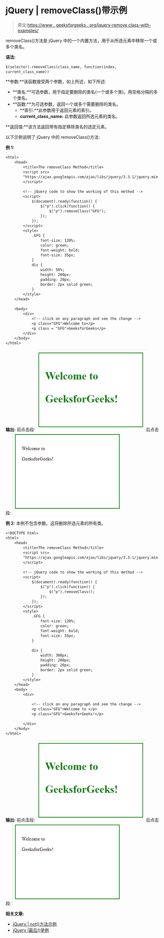 # jQuery | removeClass()带示例

> 原文:[https://www . geeksforgeeks . org/jquery-remove class-with-examples/](https://www.geeksforgeeks.org/jquery-removeclass-with-examples/)

removeClass()方法是 jQuery 中的一个内置方法，用于从所选元素中移除一个或多个类名。

**语法:**

```
$(selector).removeClass(class_name, function(index, current_class_name))
```

**参数:**该函数接受两个参数，如上所述，如下所述:

*   **类名:**可选参数，用于指定要删除的类名(一个或多个类)。用空格分隔的多个类名。
*   **函数:**为可选参数，返回一个或多个需要删除的类名。
    *   **索引:**此参数用于返回元素的索引。
    *   **current_class_name:** 此参数返回所选元素的类名。

**返回值:**该方法返回带有指定移除类名的选定元素。

以下示例说明了 jQuery 中的 removeClass()方法:

**例 1:**

```
<html>
    <head>
        <title>The removeClass Method</title>
        <script src=
        "https://ajax.googleapis.com/ajax/libs/jquery/3.3.1/jquery.min.js">
        </script>

        <!-- jQuery code to show the working of this method -->
        <script>
            $(document).ready(function() {
                $("p").click(function() {
                    $("p").removeClass("GFG");
                });
            });
        </script>
        <style>
            .GFG {
                font-size: 120%;
                color: green;
                font-weight: bold;
                font-size: 35px;
            }
            div {
                width: 50%;
                height: 200px;
                padding: 20px;
                border: 2px solid green;
            }
        </style>
    </head>

    <body>
        <div>
            <!-- click on any paragraph and see the change -->
            <p class="GFG">Welcome to</p>
            <p class = "GFG">GeeksforGeeks</p>
        </div>
    </body>
</html>
```

**输出:**
前点击段:
![](img/119ca97961833d7ac5d1249bf3733ba1.png)后点击段:
![](img/8963356f12fbedfa53c8cfaa2e58c5b2.png)

**例 2:** 本例不包含参数。这将删除所选元素的所有类。

```
<!DOCTYPE html>
<html>
    <head>
        <title>The removeClass Method</title>
        <script src=
        "https://ajax.googleapis.com/ajax/libs/jquery/3.3.1/jquery.min.js">
        </script>

        <!-- jQuery code to show the working of this method -->
        <script>
            $(document).ready(function() {
                $("p").click(function() {
                    $("p").removeClass();
                });
            });
        </script>
        <style>
            .GFG {
                font-size: 120%;
                color: green;
                font-weight: bold;
                font-size: 35px;
            }

            div {
                width: 300px;
                height: 200px;
                padding: 20px;
                border: 2px solid green;
            }
        </style>
    </head>
    <body>
        <div>

            <!-- click on any paragraph and see the change -->
            <p class="GFG">Welcome to </p>
            <p class="GFG">GeeksforGeeks!</p>

        </div>
    </body>
</html>
```

**输出:**
前点击段:
![](img/119ca97961833d7ac5d1249bf3733ba1.png)后点击段:
![](img/8963356f12fbedfa53c8cfaa2e58c5b2.png)

**相关文章:**

*   [jQuery | not()方法示例](https://www.geeksforgeeks.org/jquery-not-method-with-examples/)
*   [jQuery |最后()举例](https://www.geeksforgeeks.org/jquery-last-with-examples/)